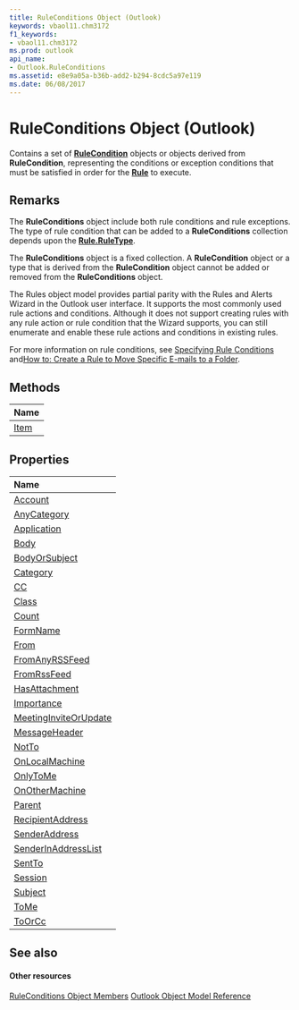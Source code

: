 ```yaml
---
title: RuleConditions Object (Outlook)
keywords: vbaol11.chm3172
f1_keywords:
- vbaol11.chm3172
ms.prod: outlook
api_name:
- Outlook.RuleConditions
ms.assetid: e8e9a05a-b36b-add2-b294-8cdc5a97e119
ms.date: 06/08/2017
---
```



# RuleConditions Object (Outlook)

Contains a set of **[RuleCondition](http://msdn.microsoft.com/library/e03f91c2-2c08-b036-104a-d6246f28bc2d%28Office.15%29.aspx)** objects or objects derived from **RuleCondition**, representing the conditions or exception conditions that must be satisfied in order for the **[Rule](rule-object-outlook.md)** to execute.


## Remarks

The **RuleConditions** object include both rule conditions and rule exceptions. The type of rule condition that can be added to a **RuleConditions** collection depends upon the **[Rule.RuleType](http://msdn.microsoft.com/library/6ae3ca3c-860e-9cbd-d0d0-c36039b54c39%28Office.15%29.aspx)**.

The **RuleConditions** object is a fixed collection. A **RuleCondition** object or a type that is derived from the **RuleCondition** object cannot be added or removed from the **RuleConditions** object.

The Rules object model provides partial parity with the Rules and Alerts Wizard in the Outlook user interface. It supports the most commonly used rule actions and conditions. Although it does not support creating rules with any rule action or rule condition that the Wizard supports, you can still enumerate and enable these rule actions and conditions in existing rules. 

For more information on rule conditions, see [Specifying Rule Conditions](http://msdn.microsoft.com/library/812c131a-fe23-1b8b-5e2d-9459d7102630%28Office.15%29.aspx) and[How to: Create a Rule to Move Specific E-mails to a Folder](http://msdn.microsoft.com/library/e72fa307-8224-c2d2-1318-a18cd8e9f22f%28Office.15%29.aspx).


## Methods



|**Name**|
|:-----|
|[Item](http://msdn.microsoft.com/library/2fc986a5-e77a-e8c9-b8bf-4af85720a771%28Office.15%29.aspx)|

## Properties



|**Name**|
|:-----|
|[Account](http://msdn.microsoft.com/library/9e1ecf7d-b832-e657-92df-42bb28f5d924%28Office.15%29.aspx)|
|[AnyCategory](http://msdn.microsoft.com/library/b174ad44-570b-fa6f-1abc-452929dd2154%28Office.15%29.aspx)|
|[Application](http://msdn.microsoft.com/library/c8e620fa-eff1-4e21-e547-a3bc690cf853%28Office.15%29.aspx)|
|[Body](http://msdn.microsoft.com/library/b962167e-b1d6-045c-79b7-0ba4c96b123c%28Office.15%29.aspx)|
|[BodyOrSubject](http://msdn.microsoft.com/library/ced8a26a-9a54-d1f4-18f6-dd52a8203892%28Office.15%29.aspx)|
|[Category](http://msdn.microsoft.com/library/f1131bf8-4752-4e93-c68d-73c0511d22da%28Office.15%29.aspx)|
|[CC](http://msdn.microsoft.com/library/0475c994-4887-f268-d7f7-46b3c4e7186c%28Office.15%29.aspx)|
|[Class](http://msdn.microsoft.com/library/d4072c77-2906-e26c-5d1a-a88969a95262%28Office.15%29.aspx)|
|[Count](http://msdn.microsoft.com/library/7950c105-4528-40aa-f263-b800a68ae1ad%28Office.15%29.aspx)|
|[FormName](http://msdn.microsoft.com/library/9f292443-1af7-500e-2959-1fce4c7d4824%28Office.15%29.aspx)|
|[From](http://msdn.microsoft.com/library/3ebda0d0-ba44-95c6-ed02-a9c6acbf1f1c%28Office.15%29.aspx)|
|[FromAnyRSSFeed](http://msdn.microsoft.com/library/df580ca7-ee2f-9c3a-ebc7-ca35528554cd%28Office.15%29.aspx)|
|[FromRssFeed](http://msdn.microsoft.com/library/ef312495-4d65-bb89-c543-59c5473171ff%28Office.15%29.aspx)|
|[HasAttachment](http://msdn.microsoft.com/library/d480c5ff-2313-f428-88b6-0cf52ffb4003%28Office.15%29.aspx)|
|[Importance](http://msdn.microsoft.com/library/619fc6e3-7a4e-dc00-9108-857d383f460e%28Office.15%29.aspx)|
|[MeetingInviteOrUpdate](http://msdn.microsoft.com/library/0204dfdb-bf93-db11-3550-3b23fdec47c9%28Office.15%29.aspx)|
|[MessageHeader](http://msdn.microsoft.com/library/311f8834-f12b-50db-1f0d-00d6ebed7e9d%28Office.15%29.aspx)|
|[NotTo](http://msdn.microsoft.com/library/9889e503-05cd-ebf8-40e0-358327798b6a%28Office.15%29.aspx)|
|[OnLocalMachine](http://msdn.microsoft.com/library/747de02c-d76d-9da3-c582-50719e618eb4%28Office.15%29.aspx)|
|[OnlyToMe](http://msdn.microsoft.com/library/208e7bc4-2938-ecc8-7af5-9e3e256fe5b1%28Office.15%29.aspx)|
|[OnOtherMachine](http://msdn.microsoft.com/library/03d96697-5978-8a0c-7356-dfe721f5b05d%28Office.15%29.aspx)|
|[Parent](http://msdn.microsoft.com/library/0f0b6104-0bb1-404c-eae3-6881d80dc690%28Office.15%29.aspx)|
|[RecipientAddress](http://msdn.microsoft.com/library/1b8f361e-0481-75dc-e66e-2bc69228773a%28Office.15%29.aspx)|
|[SenderAddress](http://msdn.microsoft.com/library/6e5eb1cc-385f-b1b2-aea7-12629cc31030%28Office.15%29.aspx)|
|[SenderInAddressList](http://msdn.microsoft.com/library/bf836af6-fd72-d77d-dfbe-90a8038188a6%28Office.15%29.aspx)|
|[SentTo](http://msdn.microsoft.com/library/54039c2f-b2a5-2878-84c0-b129b4ce96fa%28Office.15%29.aspx)|
|[Session](http://msdn.microsoft.com/library/0a214009-1bd1-9631-a80c-e942680ae878%28Office.15%29.aspx)|
|[Subject](http://msdn.microsoft.com/library/d6d51efb-9eec-0c07-ca8f-616791822f91%28Office.15%29.aspx)|
|[ToMe](http://msdn.microsoft.com/library/c1b4a68a-64da-c0e8-00a7-11f49f995934%28Office.15%29.aspx)|
|[ToOrCc](http://msdn.microsoft.com/library/28a34223-e47d-3843-4648-fe757568d406%28Office.15%29.aspx)|

## See also


#### Other resources


[RuleConditions Object Members](http://msdn.microsoft.com/library/b2af6ebf-f9f8-8106-20a3-1725c3b78174%28Office.15%29.aspx)
[Outlook Object Model Reference](http://msdn.microsoft.com/library/73221b13-d8d8-99b8-3394-b95dbbfd5ddc%28Office.15%29.aspx)
